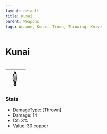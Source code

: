 ```yaml
---
layout: default
title: Kunai
parent: Weapons
tags: Weapon, Kunai, Trown, Throwing, Knive
---
```


# Kunai
#
| ![Icon](https://raw.githubusercontent.com/RickLugtigheid/SupernovaMod/main/Items/Weapons/PreHardmode/Kunai.png) |
| ------ |

### Stats
- DamageType: [Thrown]
- Damage: 14
- Cit: 3%
- Value: 30 copper